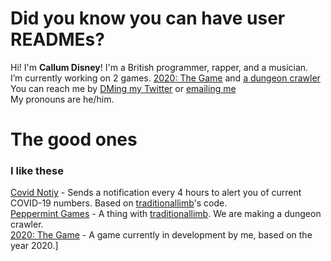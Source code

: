 # Did you know you can have user READMEs?

Hi! I'm **Callum Disney**! I'm a British programmer, rapper, and a musician.
<br>
I’m currently working on 2 games. [2020: The Game](https://github.com/callumdisney/2020-the-game) and [a dungeon crawler](https://github.com/peppermintgames69/dungeon-crawler)
You can reach me by [DMing my Twitter](https://twitter.com/CallumDisney) or [emailing me](mailto:hello@bigmancallum.tk)
<br>
My pronouns are he/him.
<br>
# The good ones
### I like these
[Covid Notiy](https://github.com/callumdisney/covid-notify) - Sends a notification every 4 hours to alert you of current COVID-19 numbers. Based on [traditionallimb](https://github.com/traditonallimb)'s code.
<br>
[Peppermint Games](https://github.com/peppermintgames) - A thing with [traditionallimb](https://github.com/traditonallimb). We are making a dungeon crawler.
<br>
[2020: The Game](https://github.com/callumdisney/2020-the-game) - A game currently in development by me, based on the year 2020.]
